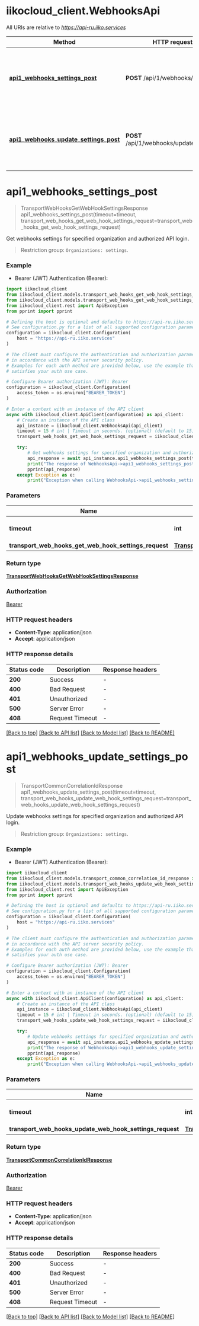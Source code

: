 # iikocloud_client.WebhooksApi

All URIs are relative to *https://api-ru.iiko.services*

Method | HTTP request | Description
------------- | ------------- | -------------
[**api1_webhooks_settings_post**](WebhooksApi.md#api1_webhooks_settings_post) | **POST** /api/1/webhooks/settings | Get webhooks settings for specified organization and authorized API login.
[**api1_webhooks_update_settings_post**](WebhooksApi.md#api1_webhooks_update_settings_post) | **POST** /api/1/webhooks/update_settings | Update webhooks settings for specified organization and authorized API login.


# **api1_webhooks_settings_post**
> TransportWebHooksGetWebHookSettingsResponse api1_webhooks_settings_post(timeout=timeout, transport_web_hooks_get_web_hook_settings_request=transport_web_hooks_get_web_hook_settings_request)

Get webhooks settings for specified organization and authorized API login.



 > Restriction group: `Organizations: settings`.

### Example

* Bearer (JWT) Authentication (Bearer):

```python
import iikocloud_client
from iikocloud_client.models.transport_web_hooks_get_web_hook_settings_request import TransportWebHooksGetWebHookSettingsRequest
from iikocloud_client.models.transport_web_hooks_get_web_hook_settings_response import TransportWebHooksGetWebHookSettingsResponse
from iikocloud_client.rest import ApiException
from pprint import pprint

# Defining the host is optional and defaults to https://api-ru.iiko.services
# See configuration.py for a list of all supported configuration parameters.
configuration = iikocloud_client.Configuration(
    host = "https://api-ru.iiko.services"
)

# The client must configure the authentication and authorization parameters
# in accordance with the API server security policy.
# Examples for each auth method are provided below, use the example that
# satisfies your auth use case.

# Configure Bearer authorization (JWT): Bearer
configuration = iikocloud_client.Configuration(
    access_token = os.environ["BEARER_TOKEN"]
)

# Enter a context with an instance of the API client
async with iikocloud_client.ApiClient(configuration) as api_client:
    # Create an instance of the API class
    api_instance = iikocloud_client.WebhooksApi(api_client)
    timeout = 15 # int | Timeout in seconds. (optional) (default to 15)
    transport_web_hooks_get_web_hook_settings_request = iikocloud_client.TransportWebHooksGetWebHookSettingsRequest() # TransportWebHooksGetWebHookSettingsRequest |  (optional)

    try:
        # Get webhooks settings for specified organization and authorized API login.
        api_response = await api_instance.api1_webhooks_settings_post(timeout=timeout, transport_web_hooks_get_web_hook_settings_request=transport_web_hooks_get_web_hook_settings_request)
        print("The response of WebhooksApi->api1_webhooks_settings_post:\n")
        pprint(api_response)
    except Exception as e:
        print("Exception when calling WebhooksApi->api1_webhooks_settings_post: %s\n" % e)
```



### Parameters


Name | Type | Description  | Notes
------------- | ------------- | ------------- | -------------
 **timeout** | **int**| Timeout in seconds. | [optional] [default to 15]
 **transport_web_hooks_get_web_hook_settings_request** | [**TransportWebHooksGetWebHookSettingsRequest**](TransportWebHooksGetWebHookSettingsRequest.md)|  | [optional] 

### Return type

[**TransportWebHooksGetWebHookSettingsResponse**](TransportWebHooksGetWebHookSettingsResponse.md)

### Authorization

[Bearer](../README.md#Bearer)

### HTTP request headers

 - **Content-Type**: application/json
 - **Accept**: application/json

### HTTP response details

| Status code | Description | Response headers |
|-------------|-------------|------------------|
**200** | Success |  -  |
**400** | Bad Request |  -  |
**401** | Unauthorized |  -  |
**500** | Server Error |  -  |
**408** | Request Timeout |  -  |

[[Back to top]](#) [[Back to API list]](../README.md#documentation-for-api-endpoints) [[Back to Model list]](../README.md#documentation-for-models) [[Back to README]](../README.md)

# **api1_webhooks_update_settings_post**
> TransportCommonCorrelationIdResponse api1_webhooks_update_settings_post(timeout=timeout, transport_web_hooks_update_web_hook_settings_request=transport_web_hooks_update_web_hook_settings_request)

Update webhooks settings for specified organization and authorized API login.



 > Restriction group: `Organizations: settings`.

### Example

* Bearer (JWT) Authentication (Bearer):

```python
import iikocloud_client
from iikocloud_client.models.transport_common_correlation_id_response import TransportCommonCorrelationIdResponse
from iikocloud_client.models.transport_web_hooks_update_web_hook_settings_request import TransportWebHooksUpdateWebHookSettingsRequest
from iikocloud_client.rest import ApiException
from pprint import pprint

# Defining the host is optional and defaults to https://api-ru.iiko.services
# See configuration.py for a list of all supported configuration parameters.
configuration = iikocloud_client.Configuration(
    host = "https://api-ru.iiko.services"
)

# The client must configure the authentication and authorization parameters
# in accordance with the API server security policy.
# Examples for each auth method are provided below, use the example that
# satisfies your auth use case.

# Configure Bearer authorization (JWT): Bearer
configuration = iikocloud_client.Configuration(
    access_token = os.environ["BEARER_TOKEN"]
)

# Enter a context with an instance of the API client
async with iikocloud_client.ApiClient(configuration) as api_client:
    # Create an instance of the API class
    api_instance = iikocloud_client.WebhooksApi(api_client)
    timeout = 15 # int | Timeout in seconds. (optional) (default to 15)
    transport_web_hooks_update_web_hook_settings_request = iikocloud_client.TransportWebHooksUpdateWebHookSettingsRequest() # TransportWebHooksUpdateWebHookSettingsRequest |  (optional)

    try:
        # Update webhooks settings for specified organization and authorized API login.
        api_response = await api_instance.api1_webhooks_update_settings_post(timeout=timeout, transport_web_hooks_update_web_hook_settings_request=transport_web_hooks_update_web_hook_settings_request)
        print("The response of WebhooksApi->api1_webhooks_update_settings_post:\n")
        pprint(api_response)
    except Exception as e:
        print("Exception when calling WebhooksApi->api1_webhooks_update_settings_post: %s\n" % e)
```



### Parameters


Name | Type | Description  | Notes
------------- | ------------- | ------------- | -------------
 **timeout** | **int**| Timeout in seconds. | [optional] [default to 15]
 **transport_web_hooks_update_web_hook_settings_request** | [**TransportWebHooksUpdateWebHookSettingsRequest**](TransportWebHooksUpdateWebHookSettingsRequest.md)|  | [optional] 

### Return type

[**TransportCommonCorrelationIdResponse**](TransportCommonCorrelationIdResponse.md)

### Authorization

[Bearer](../README.md#Bearer)

### HTTP request headers

 - **Content-Type**: application/json
 - **Accept**: application/json

### HTTP response details

| Status code | Description | Response headers |
|-------------|-------------|------------------|
**200** | Success |  -  |
**400** | Bad Request |  -  |
**401** | Unauthorized |  -  |
**500** | Server Error |  -  |
**408** | Request Timeout |  -  |

[[Back to top]](#) [[Back to API list]](../README.md#documentation-for-api-endpoints) [[Back to Model list]](../README.md#documentation-for-models) [[Back to README]](../README.md)

